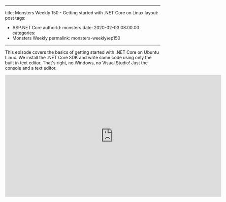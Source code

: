 
---
title: Monsters Weekly 150 -  Getting started with .NET Core on Linux
layout: post
tags: 
  - ASP.NET Core
authorId: monsters
date: 2020-02-03 08:00:00
categories:
  - Monsters Weekly
permalink: monsters-weekly\ep150
---

This episode covers the basics of getting started with .NET Core on Ubuntu Linux. We install the .NET Core SDK and write some code using only the built in text editor.  That's right, no Windows, no Visual Studio! Just the console and a text editor.

<iframe width="702" height="395" src="https://www.youtube.com/embed/V_xDi2jRlFE" frameborder="0" allow="accelerometer; autoplay; encrypted-media; gyroscope; picture-in-picture" allowfullscreen></iframe>
